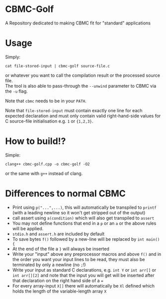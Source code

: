 # CBMC-Golf

A Repository dedicated to making CBMC fit for "standard" applications

# Usage

Simply:

    cat file-stored-input | cbmc-golf source-file.c

or whatever you want to call the compilation result or the processed source file.  
The tool  is also able to pass-through the `--unwind` parameter to CBMC via the `-u` flag.

Note that `cbmc` needs to be in your `PATH`.

Note that `file-stored-input` must contain exactly one line for each expected declaration and must only contain valid right-hand-side values for C source-file initialisation e.g. `1` or `{1,2,3}`.
# How to build!?

Simple:

    clang++ cbmc-golf.cpp -o cbmc-golf -O2

or the same with `g++` instead of clang.

# Differences to normal CBMC
 - Print using `p("...",...)`, this will automatically be transpiled to `printf` (with a leading newline so it won't get stripped out of the output)
 - call assert using `a(condition)` which will also get transpiled to `assert`
 - You may not define functions that end in a `p` or an `a` or the above rules will be applied.
 - `stdio.h` and `assert.h` are included by default
 - To save bytes `f()` followed by a new-line will be replaced by `int main() {`
 - At the end of the file a `}` will always be inserted
 - Write your "input" above any preprocessor macros and above `f()` and in the order you want your input lines to be read, they must also be terminated by only a newline (no `;`!)
 - Write your input as standard C declarations, e.g. `int Y` or `int arr[]` or `int arr[][2]` and note that the input you will get will be inserted after that declaration on the right hand side of a `=`
 - For every array-input `X[]` there will automatically be `Xl` defined which holds the length of the variable-length array `X` 
